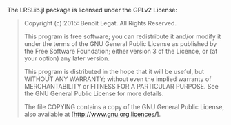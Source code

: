 The LRSLib.jl package is licensed under the GPLv2 License:

> Copyright (c) 2015: Benoît Legat.
> All Rights Reserved.
>
> This program is free software; you can redistribute it and/or modify
> it under the terms of the GNU General Public License as published by
> the Free Software Foundation; either version 3 of the Licence, or
> (at your option) any later version.
>
> This program is distributed in the hope that it will be useful,
> but WITHOUT ANY WARRANTY; without even the implied warranty of
> MERCHANTABILITY or FITNESS FOR A PARTICULAR PURPOSE.  See the
> GNU General Public License for more details.
>
> The file COPYING contains a copy of the GNU General Public License,
> also available at [http://www.gnu.org.licences/].
